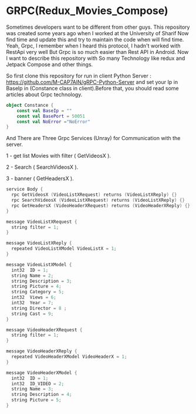 # GRPC(Redux_Movies_Compose)
Sometimes developers want to be different from other guys. This repository was created some years ago when I worked at the University of Sharif Now find time and update this and try to maintain the code when will find time. Yeah, Grpc, I remember when I heard this protocol, I hadn't worked with RestApi very well But Grpc is so much easier than Rest API in Android. Now I want to describe this repository with So many Technology like redux and Jetpack Compose and other things.

So first clone this repository for run in client Python Server  : https://github.com/M-CAP7AIN/gRPC-Python-Server and set your Ip in BaseIp in (Constance class in client).Before that, you should read some articles about Grpc technology.

```kotlin
object Constance {
    const val BaseIp = ""
    const val BasePort = 50051
    const val NoError ="NoError"
}
```
And There are  Three Grpc Services (Unray) for Communication with the server.

1 - get list Movies with filter ( GetVideosX ).

2 - Search ( SearchVideosX ).

3 - banner ( GetHeadersX ).


```kotlin
service Body {
  rpc GetVideosX (VideoListXRequest) returns (VideoListXReply) {}
  rpc SearchVideosX (VideoListXRequest) returns (VideoListXReply) {}
  rpc GetHeadersX (VideoHeaderXRequest) returns (VideoHeaderXReply) {}
}

message VideoListXRequest {
  string filter = 1;
}

message VideoListXReply {
  repeated VideoListXModel VideoListX = 1;
}

message VideoListXModel {
  int32  ID = 1;
  string Name = 2;
  string Description = 3;
  string Picture = 4;
  string Category = 5;
  int32  Views = 6;
  int32  Year = 7;
  string Director = 8 ;
  string Cast = 9;
}

message VideoHeaderXRequest {
  string filter = 1;
}

message VideoHeaderXReply {
  repeated VideoHeaderXModel VideoHeaderX = 1;
}

message VideoHeaderXModel {
  int32  ID = 1;
  int32  ID_VIDEO = 2;
  string Name = 3;
  string Description = 4;
  string Picture = 5;
}
```










 

